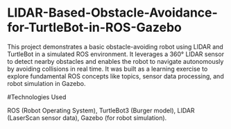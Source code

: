 # LIDAR-Based-Obstacle-Avoidance-for-TurtleBot-in-ROS-Gazebo
This project demonstrates a basic obstacle-avoiding robot using LIDAR and TurtleBot in a simulated ROS environment. It leverages a 360° LIDAR sensor to detect nearby obstacles and enables the robot to navigate autonomously by avoiding collisions in real time. It was built as a learning exercise to explore fundamental ROS concepts like topics, sensor data processing, and robot simulation in Gazebo. 

#Technologies Used

ROS (Robot Operating System),
TurtleBot3 (Burger model),
LIDAR (LaserScan sensor data),
Gazebo (for robot simulation).
